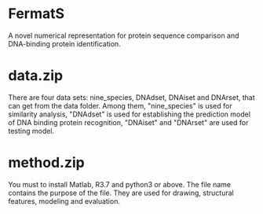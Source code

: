 # FermatS
A novel numerical representation for protein sequence comparison and DNA-binding protein identification.
# data.zip
There are four data sets: nine_species, DNAdset, DNAiset and DNArset, that can get from the data folder. Among them, "nine_species" is used for similarity analysis, "DNAdset" is used for establishing the prediction model of DNA binding protein recognition, "DNAiset" and "DNArset" are used for testing model.
# method.zip
You must to install Matlab, R3.7 and python3 or above. The file name contains the purpose of the file. They are used for drawing, structural features, modeling and evaluation.
